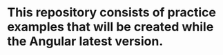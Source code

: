 # This repository consists of practice examples that will be created while the Angular latest version.
